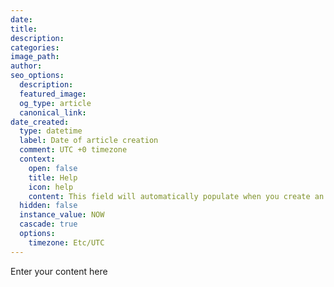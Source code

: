 ```yaml
---
date: 
title: 
description:
categories: 
image_path:
author:
seo_options:
  description:
  featured_image: 
  og_type: article
  canonical_link:
date_created:
  type: datetime
  label: Date of article creation
  comment: UTC +0 timezone
  context:
    open: false
    title: Help
    icon: help
    content: This field will automatically populate when you create an article.
  hidden: false
  instance_value: NOW
  cascade: true
  options:
    timezone: Etc/UTC
---
```

Enter your content here
